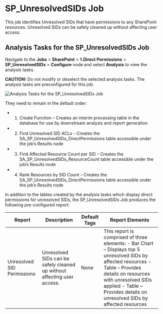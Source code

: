 # SP_UnresolvedSIDs Job

This job identifies Unresolved SIDs that have permissions to any SharePoint resources. Unresolved
SIDs can be safely cleaned up without affecting user access.

## Analysis Tasks for the SP_UnresolvedSIDs Job

Navigate to the **Jobs** > **SharePoint** > **1.Direct Permissions** > **SP_UnresolvedSIDs** >
**Configure** node and select **Analysis** to view the analysis tasks.

**CAUTION:** Do not modify or deselect the selected analysis tasks. The analysis tasks are
preconfigured for this job.

![Analysis Tasks for the SP_UnresolvedSIDs Job](/img/product_docs/accessanalyzer/12.0/solutions/sharepoint/directpermissions/unresolvedsidsanalysis.webp)

They need to remain in the default order:

-   1. Create Function – Creates an interim processing table in the database for use by downstream
       analysis and report generation
-   2. Find Unresolved SID ACLs – Creates the SA_SP_UnresolvedSIDs_DirectPermissions table
       accessible under the job’s Results node
-   3. Find Affected Resource Count per SID – Creates the SA_SP_UnresolvedSIDs_ResourceCount table
       accessible under the job’s Results node
-   4. Rank Resources by SID Count – Creates the SA_SP_UnresolvedSIDs_DirectPermissions table
       accessible under the job’s Results node

In addition to the tables created by the analysis tasks which display direct permissions for
unresolved SIDs, the SP_UnresolvedSIDs Job produces the following pre-configured report:

| Report                     | Description                                                             | Default Tags | Report Elements                                                                                                                                                                                                                                         |
| -------------------------- | ----------------------------------------------------------------------- | ------------ | ------------------------------------------------------------------------------------------------------------------------------------------------------------------------------------------------------------------------------------------------------- |
| Unresolved SID Permissions | Unresolved SIDs can be safely cleaned up without affecting user access. | None         | This report is comprised of three elements: - Bar Chart – Displays top 5 unresolved SIDs by affected resources - Table – Provides details on resources with unresolved SIDs applied - Table – Provides details on unresolved SIDs by affected resources |
